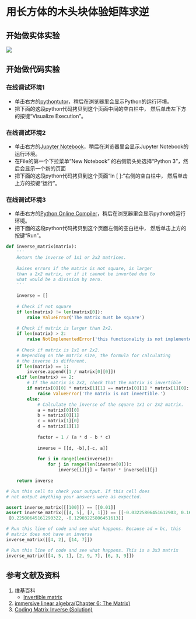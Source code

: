 ﻿# 用长方体的木头块体验矩阵求逆

## 开始做实体实验

![](/images/线性代数/矩阵/用长方体的木头块体验矩阵求逆/1a1.jpg)

## 开始做代码实验

### 在线调试环境1

- 单击右方的[pythontutor](https://pythontutor.com/visualize.html#mode=edit)，稍后在浏览器里会显示Python的运行环境。
- 把下面的这段python代码拷贝到这个页面中间的空白栏中， 然后单击左下方的按键“Visualize Execution”。

### 在线调试环境2

- 单击右方的[Jupyter Notebook](https://mybinder.org/v2/gh/ipython/ipython-in-depth/master?filepath=binder/Index.ipynb)，稍后在浏览器里会显示Jupyter Notebook的运行环境。
- 在File的第一个下拉菜单“New Notebook” 的右侧箭头处选择“Python 3”，然后会显示一个新的页面
- 把下面的这段python代码拷贝到这个页面“In [ ]:”右侧的空白栏中， 然后单击上方的按键“运行”。

### 在线调试环境3

- 单击右方的[Python Online Compiler](https://trinket.io/python3/a5bd54189b)，稍后在浏览器里会显示python的运行环境。
- 把下面的这段python代码拷贝到这个页面左侧的空白栏中， 然后单击上方的按键“Run”。

```python
def inverse_matrix(matrix):
    '''
    Return the inverse of 1x1 or 2x2 matrices.
    
    Raises errors if the matrix is not square, is larger
    than a 2x2 matrix, or if it cannot be inverted due to
    what would be a division by zero.
    '''
    
    inverse = []
    
    # Check if not square
    if len(matrix) != len(matrix[0]):
        raise ValueError('The matrix must be square')
    
    # Check if matrix is larger than 2x2.
    if len(matrix) > 2:
        raise NotImplementedError('this functionality is not implemented')
    
    # Check if matrix is 1x1 or 2x2.
    # Depending on the matrix size, the formula for calculating
    # the inverse is different. 
    if len(matrix) == 1:
        inverse.append([1 / matrix[0][0]])
    elif len(matrix) == 2:
        # If the matrix is 2x2, check that the matrix is invertible
        if matrix[0][0] * matrix[1][1] == matrix[0][1] * matrix[1][0]:
            raise ValueError('The matrix is not invertible.')
        else:
            # Calculate the inverse of the square 1x1 or 2x2 matrix.
            a = matrix[0][0]
            b = matrix[0][1]
            c = matrix[1][0]
            d = matrix[1][1]
            
            factor = 1 / (a * d - b * c)
            
            inverse = [[d, -b],[-c, a]]
            
            for i in range(len(inverse)):
                for j in range(len(inverse[0])):
                    inverse[i][j] = factor * inverse[i][j]
    
    return inverse

# Run this cell to check your output. If this cell does 
# not output anything your answers were as expected.

assert inverse_matrix([[100]]) == [[0.01]]
assert inverse_matrix([[4, 5], [7, 1]]) == [[-0.03225806451612903, 0.16129032258064516],
 [0.22580645161290322, -0.12903225806451613]]

# Run this line of code and see what happens. Because ad = bc, this
# matrix does not have an inverse
inverse_matrix([[4, 2], [14, 7]])

# Run this line of code and see what happens. This is a 3x3 matrix
inverse_matrix([[4, 5, 1], [2, 9, 7], [6, 3, 9]])
```

## 参考文献及资料

1. 维基百科
	- [Invertible matrix](https://en.wikipedia.org/wiki/Invertible_matrix) 
2. [immersive linear algebra(Chapter 6: The Matrix)](http://immersivemath.com/ila/ch06_matrices/ch06.html)
3. [Coding Matrix Inverse (Solution)](https://classroom.udacity.com/courses/ud953/lessons/4632564251/concepts/c0816e85-55c5-4356-8d65-6046a2837d51)